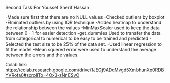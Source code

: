 Second Task For Youssef Sherif Hassan

-Made sure first that there are no NULL values -Checked outliers by boxplot -Elminated outliers by using IQR technique -Added heatmap to understand the relationship between the values -MinMaxScaler used to keep the data between 0 - 1 for easier detection -get_dummies Used to transfer the data from categorical to numerical to be easy to be trained and predicted -Selected the test size to be 25% of the data set. -Used linear regression to fit the model -Mean squered error were used to understand the average between the errors and the values.

Colab link: https://colab.research.google.com/drive/1JEGj9ADqMvgd5XmbhunXp0RDBYVRofa0#scrollTo=4Ox3-zNnESvO
